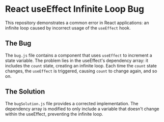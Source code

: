 # React useEffect Infinite Loop Bug
This repository demonstrates a common error in React applications: an infinite loop caused by incorrect usage of the `useEffect` hook.

## The Bug
The `bug.js` file contains a component that uses `useEffect` to increment a state variable. The problem lies in the useEffect's dependency array: it includes the `count` state, creating an infinite loop. Each time the `count` state changes, the `useEffect` is triggered, causing `count` to change again, and so on.

## The Solution
The `bugSolution.js` file provides a corrected implementation. The dependency array is modified to only include a variable that doesn't change within the useEffect, preventing the infinite loop.